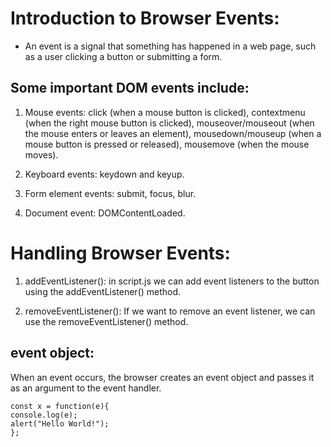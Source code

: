 # Introduction to Browser Events: 
-  An event is a signal that something has happened in a web page, such as a user clicking a button or submitting a form.

## Some important DOM events include:

1) Mouse events: click (when a mouse button is clicked), contextmenu (when the right mouse button is clicked), mouseover/mouseout (when the mouse enters or leaves an element), mousedown/mouseup (when a mouse button is pressed or released), mousemove (when the mouse moves).

2) Keyboard events: keydown and keyup.

3) Form element events: submit, focus, blur.

4) Document event: DOMContentLoaded.


# Handling Browser Events:
1) addEventListener(): in script.js we can add event listeners to the button using the addEventListener() method. 

2) removeEventListener(): If we want to remove an event listener, we can use the removeEventListener() method.


## event object:
When an event occurs, the browser creates an event object and passes it as an argument to the event handler.

    const x = function(e){
	console.log(e);
	alert("Hello World!");
    };